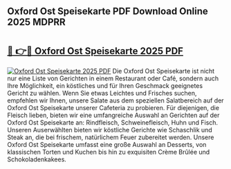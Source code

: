 ## Oxford Ost Speisekarte PDF Download Online 2025 MDPRR

# <h2><a href="http://gccw6x.nevu.top/?p=Oxford+Ost+Speisekarte">🔗 👉🔴 Oxford Ost Speisekarte 2025 PDF</a></h2>

[![Oxford Ost Speisekarte 2025 PDF](https://i.imgur.com/dBaPXMq.png)](http://gccw6x.nevu.top/?p=Oxford+Ost+Speisekarte)
Die Oxford Ost Speisekarte ist nicht nur eine Liste von Gerichten in einem Restaurant oder Café, sondern auch Ihre Möglichkeit, ein köstliches und für Ihren Geschmack geeignetes Gericht zu wählen. Wenn Sie etwas Leichtes und Frisches suchen, empfehlen wir Ihnen, unsere Salate aus dem speziellen Salatbereich auf der Oxford Ost Speisekarte unserer Cafeteria zu probieren. Für diejenigen, die Fleisch lieben, bieten wir eine umfangreiche Auswahl an Gerichten auf der Oxford Ost Speisekarte an: Rindfleisch, Schweinefleisch, Huhn und Fisch. Unseren Auserwählten bieten wir köstliche Gerichte wie Schaschlik und Steak an, die bei frischem, natürlichem Feuer zubereitet werden. Unsere Oxford Ost Speisekarte umfasst eine große Auswahl an Desserts, von klassischen Torten und Kuchen bis hin zu exquisiten Crème Brûlée und Schokoladenkakees.
